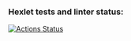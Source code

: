 ### Hexlet tests and linter status:
[![Actions Status](https://github.com/ItsMari0/frontend-project-lvl1/workflows/hexlet-check/badge.svg)](https://github.com/ItsMari0/frontend-project-lvl1/actions)